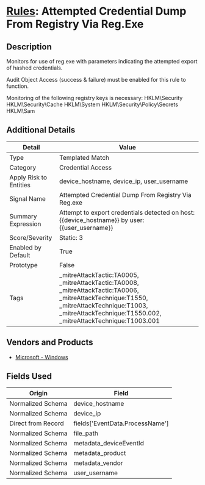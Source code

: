 # [Rules](README.md): Attempted Credential Dump From Registry Via Reg.Exe

## Description
Monitors for use of reg.exe with parameters indicating the attempted export of hashed credentials.

Audit Object Access (success & failure) must be enabled for this rule to function.

Monitoring of the following registry keys is necessary:
HKLM\Security
HKLM\Security\Cache
HKLM\System
HKLM\Security\Policy\Secrets
HKLM\Sam

## Additional Details
|Detail|Value|
|----|----|
|Type|Templated Match|
|Category|Credential Access|
|Apply Risk to Entities|device_hostname, device_ip, user_username|
|Signal Name|Attempted Credential Dump From Registry Via Reg.exe|
|Summary Expression|Attempt to export credentials detected on host: {{device_hostname}} by user: {{user_username}}|
|Score/Severity|Static: 3|
|Enabled by Default|True|
|Prototype|False|
|Tags|_mitreAttackTactic:TA0005, _mitreAttackTactic:TA0008, _mitreAttackTactic:TA0006, _mitreAttackTechnique:T1550, _mitreAttackTechnique:T1003, _mitreAttackTechnique:T1550.002, _mitreAttackTechnique:T1003.001|
## Vendors and Products
- [Microsoft - Windows](../products/1ff7546c-cb36-4a24-87f7-89d2cecc5761.md)


## Fields Used

|Origin|Field|
|----|----|
|Normalized Schema|device_hostname|
|Normalized Schema|device_ip|
|Direct from Record|fields['EventData.ProcessName']|
|Normalized Schema|file_path|
|Normalized Schema|metadata_deviceEventId|
|Normalized Schema|metadata_product|
|Normalized Schema|metadata_vendor|
|Normalized Schema|user_username|


